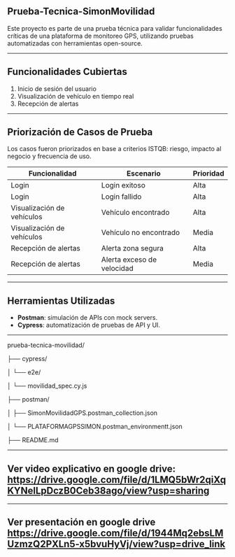 ## Prueba-Tecnica-SimonMovilidad
Este proyecto es parte de una prueba técnica para validar funcionalidades críticas de una plataforma de monitoreo GPS, utilizando pruebas automatizadas con herramientas open-source.

---
## Funcionalidades Cubiertas

1. Inicio de sesión del usuario
2. Visualización de vehículo en tiempo real
3. Recepción de alertas
---
## Priorización de Casos de Prueba

Los casos fueron priorizados en base a criterios ISTQB: riesgo, impacto al negocio y frecuencia de uso.

| Funcionalidad                 | Escenario                             | Prioridad |
|------------------------------ |---------------------------------------|-----------|
| Login                         | Login exitoso                         | Alta      |
| Login                         | Login fallido                         | Alta      |
| Visualización de vehículos    | Vehículo encontrado                   | Alta      |
| Visualización de vehículos    | Vehículo no encontrado                | Media     |
| Recepción de alertas          | Alerta zona segura                    | Alta      |
| Recepción de alertas          | Alerta exceso de velocidad            | Media     |

---
## Herramientas Utilizadas

- **Postman**: simulación de APIs con mock servers.
- **Cypress**: automatización de pruebas de API y UI.

---

prueba-tecnica-movilidad/

├── cypress/

│ └── e2e/

│ └── movilidad_spec.cy.js

├── postman/

│ ├── SimonMovilidadGPS.postman_collection.json

│ └── PLATAFORMAGPSSIMON.postman_environmentt.json

├── README.md


---

 ## Ver video explicativo en google drive: https://drive.google.com/file/d/1LMQ5bWr2qiXqKYNelLpDczB0Ceb38ago/view?usp=sharing

 ---

 ## Ver presentación en google drive https://drive.google.com/file/d/1944Mq2ebsLMUzmzQ2PXLn5-x5bvuHyVj/view?usp=drive_link
